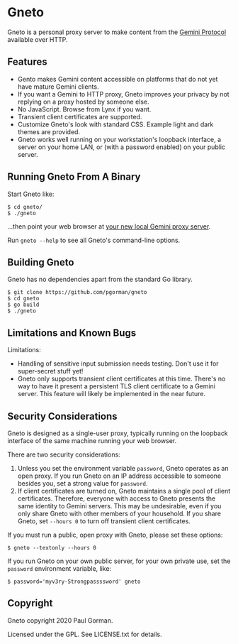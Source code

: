 Gneto
========================================

Gneto is a personal proxy server to make content from the [Gemini Protocol](https://gemini.circumlunar.space/) available over HTTP.


Features
----------------------------------------

- Gento makes Gemini content accessible on platforms that do not yet have mature Gemini clients.
- If you want a Gemini to HTTP proxy, Gneto improves your privacy by not replying on a proxy hosted by someone else.
- No JavaScript. Browse from Lynx if you want.
- Transient client certificates are supported.
- Customize Gneto's look with standard CSS. Example light and dark themes are provided.
- Gneto works well running on your workstation's loopback interface, a server on your home LAN, or (with a password enabled) on your public server.


Running Gneto From A Binary
----------------------------------------

Start Gneto like:

```
$ cd gneto/
$ ./gneto
```

…then point your web browser at [your new local Gemini proxy server](http://localhost:8065).

Run `gneto --help` to see all Gneto's command-line options.


Building Gneto
----------------------------------------

Gneto has no dependencies apart from the standard Go library.

```
$ git clone https://github.com/pgorman/gneto
$ cd gneto
$ go build
$ ./gneto
```


Limitations and Known Bugs
----------------------------------------

Limitations:

- Handling of sensitive input submission needs testing. Don't use it for super-secret stuff yet!
- Gneto only supports transient client certificates at this time. There's no way to have it present a persistent TLS client certificate to a Gemini server. This feature will likely be implemented in the near future.


Security Considerations
----------------------------------------

Gneto is designed as a single-user proxy, typically running on the loopback interface of the same machine running your web browser.

There are two security considerations:

1. Unless you set the environment variable `password`, Gneto operates as an open proxy. If you run Gneto on an IP address accessible to someone besides you, set a strong value for `password`.
2. If client certificates are turned on, Gneto maintains a single pool of client certificates. Therefore, everyone with access to Gneto presents the same identity to Gemini servers. This may be undesirable, even if you only share Gneto with other members of your household. If you share Gneto, set `--hours 0` to turn off transient client certificates.

If you must run a public, open proxy with Gneto, please set these options:

```
$ gneto --textonly --hours 0
```

If you run Gneto on your own public server, for your own private use, set the `password` environment variable, like:

```
$ password='myv3ry-Strongpassssword' gneto
```

Copyright
----------------------------------------

Gneto copyright 2020 Paul Gorman.

Licensed under the GPL. See LICENSE.txt for details.

